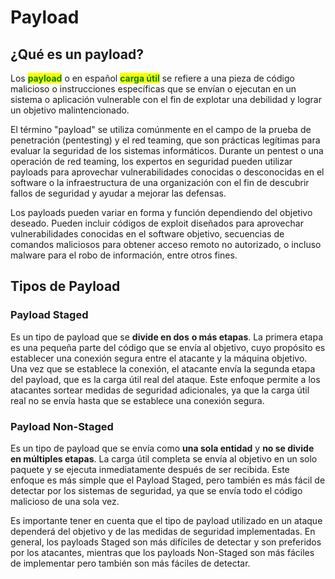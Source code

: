 # Payload

## ¿Qué es un payload?

Los <mark style="color:green;">**payload**</mark> o en español <mark style="color:green;">**carga útil**</mark> se refiere a una pieza de código malicioso o instrucciones específicas que se envían o ejecutan en un sistema o aplicación vulnerable con el fin de explotar una debilidad y lograr un objetivo malintencionado.

El término "payload" se utiliza comúnmente en el campo de la prueba de penetración (pentesting) y el red teaming, que son prácticas legítimas para evaluar la seguridad de los sistemas informáticos. Durante un pentest o una operación de red teaming, los expertos en seguridad pueden utilizar payloads para aprovechar vulnerabilidades conocidas o desconocidas en el software o la infraestructura de una organización con el fin de descubrir fallos de seguridad y ayudar a mejorar las defensas.

Los payloads pueden variar en forma y función dependiendo del objetivo deseado. Pueden incluir códigos de exploit diseñados para aprovechar vulnerabilidades conocidas en el software objetivo, secuencias de comandos maliciosos para obtener acceso remoto no autorizado, o incluso malware para el robo de información, entre otros fines.

## Tipos de Payload

### **Payload Staged**

Es un tipo de payload que se **divide en dos** **o más etapas**. La primera etapa es una pequeña parte del código que se envía al objetivo, cuyo propósito es establecer una conexión segura entre el atacante y la máquina objetivo. Una vez que se establece la conexión, el atacante envía la segunda etapa del payload, que es la carga útil real del ataque. Este enfoque permite a los atacantes sortear medidas de seguridad adicionales, ya que la carga útil real no se envía hasta que se establece una conexión segura.



### **Payload Non-Staged**

Es un tipo de payload que se envía como **una sola entidad** y **no se divide en múltiples etapas**. La carga útil completa se envía al objetivo en un solo paquete y se ejecuta inmediatamente después de ser recibida. Este enfoque es más simple que el Payload Staged, pero también es más fácil de detectar por los sistemas de seguridad, ya que se envía todo el código malicioso de una sola vez.

Es importante tener en cuenta que el tipo de payload utilizado en un ataque dependerá del objetivo y de las medidas de seguridad implementadas. En general, los payloads Staged son más difíciles de detectar y son preferidos por los atacantes, mientras que los payloads Non-Staged son más fáciles de implementar pero también son más fáciles de detectar.
